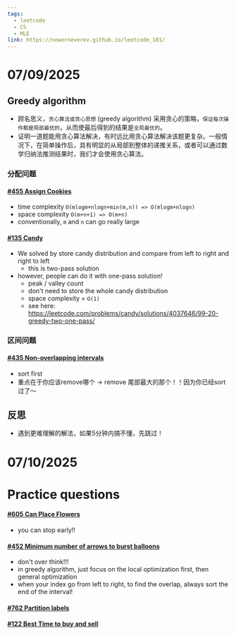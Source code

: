 ```yaml
---
tags:
  - leetcode
  - CS
  - MLE
link: https://noworneverev.github.io/leetcode_101/
---
```

# 07/09/2025
## Greedy algorithm 
- 顾名思义，`贪心算法或贪心思想` (greedy algorithm) 采用贪心的策略，`保证每次操作都是局部最优的`，从而使最后得到的结果是`全局最优的`。
- 证明一道题能用贪心算法解决，有时远比用贪心算法解决该题更复杂。一般情况下，在简单操作后，具有明显的从局部到整体的递推关系，或者可以通过数学归纳法推测结果时，我们才会使用贪心算法。
### 分配问题
#### [\#455 Assign Cookies](https://leetcode.com/problems/assign-cookies/)
- time complexity `O(mlogm+nlogn+min(m,n)) => O(mlogm+nlogn)`
- space complexity `O(m+n+1) => O(m+n)`
- conventionally, `m` and `n` can go really large
#### [\#135 Candy](https://leetcode.com/problems/candy/description/)
- We solved by store candy distribution and compare from left to right and right to left
	- this is two-pass solution
- however, people can do it with one-pass solution!
	- peak / valley count
	- don't need to store the whole candy distribution
	- space complexity  = `O(1)`
	- see here: https://leetcode.com/problems/candy/solutions/4037646/99-20-greedy-two-one-pass/
### 区间问题
#### [\#435 Non-overlapping intervals](https://leetcode.com/problems/non-overlapping-intervals/description/)
- sort first
- 重点在于你应该remove哪个 -> remove 尾部最大的那个！！因为你已经sort过了～
## 反思
- 遇到更难理解的解法，如果5分钟内搞不懂，先跳过！

# 07/10/2025
# Practice questions
#### [\#605 Can Place Flowers](https://leetcode.com/problems/can-place-flowers/description/)
- you can stop early!!
#### [\#452 Minimum number of arrows to burst balloons](https://leetcode.com/problems/minimum-number-of-arrows-to-burst-balloons/description/)
- don't over think!!!
- in greedy algorithm, just focus on the local optimization first, then general optimization
- when your index go from left to right, to find the overlap, always sort the end of the interval!
#### [\#762 Partition labels](https://leetcode.com/problems/partition-labels/description/)
#### [\#122 Best Time to buy and sell](https://leetcode.com/problems/best-time-to-buy-and-sell-stock-ii/description/)

